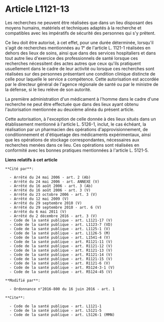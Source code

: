 # Article L1121-13

Les recherches ne peuvent être réalisées que dans un lieu disposant des moyens humains, matériels et techniques adaptés à la
recherche et compatibles avec les impératifs de sécurité des personnes qui s'y prêtent. 

Ce lieu doit être autorisé, à cet effet, pour une durée déterminée, lorsqu'il s'agit de recherches mentionnées au 1° de
l'article L. 1121-1 réalisées en dehors des lieux de soins, ainsi que dans des services hospitaliers et dans tout autre lieu
d'exercice des professionnels de santé lorsque ces recherches nécessitent des actes autres que ceux qu'ils pratiquent
usuellement dans le cadre de leur activité ou lorsque ces recherches sont réalisées sur des personnes présentant une
condition clinique distincte de celle pour laquelle le service a compétence. Cette autorisation est accordée par le directeur
général de l'agence régionale de santé ou par le ministre de la défense, si le lieu relève de son autorité. 

La première administration d'un médicament à l'homme dans le cadre d'une recherche ne peut être effectuée que dans des lieux
ayant obtenu l'autorisation mentionnée au deuxième alinéa du présent article. 

Cette autorisation, à l'exception de celle donnée à des lieux situés dans un établissement mentionné à l'article L. 5126-1,
inclut, le cas échéant, la réalisation par un pharmacien des opérations d'approvisionnement, de conditionnement et
d'étiquetage des médicaments expérimentaux, ainsi que les opérations de stockage correspondantes, nécessaires aux recherches
menées dans ce lieu. Ces opérations sont réalisées en conformité avec les bonnes pratiques mentionnées à l'article L. 5121-5.

**Liens relatifs à cet article**

	**Cité par**:

	  - Arrêté du 24 mai 2006 - art. 2 (Ab)
	  - Arrêté du 24 mai 2006 - art. ANNEXE (V)
	  - Arrêté du 16 août 2006 - art. 3 (Ab)
	  - Arrêté du 16 août 2006 - art. 3 (V)
	  - Arrêté du 23 octobre 2006 - art. 3 (V)
	  - Arrêté du 12 mai 2009 (V)
	  - Arrêté du 29 septembre 2010 (V)
	  - Arrêté du 29 septembre 2010 - art. 6 (V)
	  - Arrêté du 6 mai 2011 (V)
	  - Arrêté du 2 décembre 2016 - art. 3 (V)
	  - Code de la santé publique - art. L1121-17 (V)
	  - Code de la santé publique - art. L1123-7 (VD)
	  - Code de la santé publique - art. L1125-1 (V)
	  - Code de la santé publique - art. L1126-5 (M)
	  - Code de la santé publique - art. L1541-4 (V)
	  - Code de la santé publique - art. R1121-11 (V)
	  - Code de la santé publique - art. R1121-12 (V)
	  - Code de la santé publique - art. R1121-13 (V)
	  - Code de la santé publique - art. R1121-14 (V)
	  - Code de la santé publique - art. R1121-15 (V)
	  - Code de la santé publique - art. R1121-6 (V)
	  - Code de la santé publique - art. R5124-3-1 (V)
	  - Code de la santé publique - art. R5124-45 (V)

	**Modifié par**:

	  - Ordonnance n°2016-800 du 16 juin 2016 - art. 1

	**Cite**:

	  - Code de la santé publique - art. L1121-1
	  - Code de la santé publique - art. L5121-5
	  - Code de la santé publique - art. L5126-1 (MMN)
